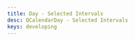 ```yaml
---
title: Day - Selected Intervals
desc: QCalendarDay - Selected Intervals
keys: developing
---
```


<example-viewer
  title="Selected Intervals"
  file="DaySelectedIntervals"
  codepen-title="QCalendarDay"
/>
